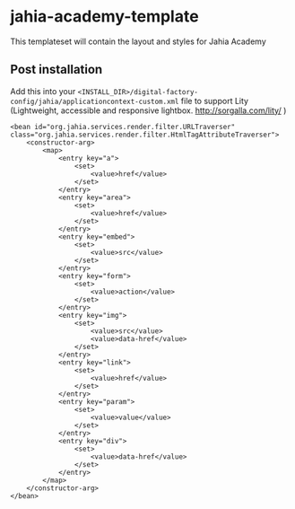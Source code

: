 # jahia-academy-template
This templateset will contain the layout and styles for Jahia Academy

## Post installation

Add this into your `<INSTALL_DIR>/digital-factory-config/jahia/applicationcontext-custom.xml` file to support Lity (Lightweight, accessible and responsive lightbox. http://sorgalla.com/lity/
)

    <bean id="org.jahia.services.render.filter.URLTraverser" class="org.jahia.services.render.filter.HtmlTagAttributeTraverser">
        <constructor-arg>
            <map>
                <entry key="a">
                    <set>
                        <value>href</value>
                    </set>
                </entry>
                <entry key="area">
                    <set>
                        <value>href</value>
                    </set>
                </entry>
                <entry key="embed">
                    <set>
                        <value>src</value>
                    </set>
                </entry>
                <entry key="form">
                    <set>
                        <value>action</value>
                    </set>
                </entry>
                <entry key="img">
                    <set>
                        <value>src</value>
                        <value>data-href</value>
                    </set>
                </entry>
                <entry key="link">
                    <set>
                        <value>href</value>
                    </set>
                </entry>
                <entry key="param">
                    <set>
                        <value>value</value>
                    </set>
                </entry>
                <entry key="div">
                    <set>
                        <value>data-href</value>
                    </set>
                </entry>
            </map>
        </constructor-arg>
    </bean>